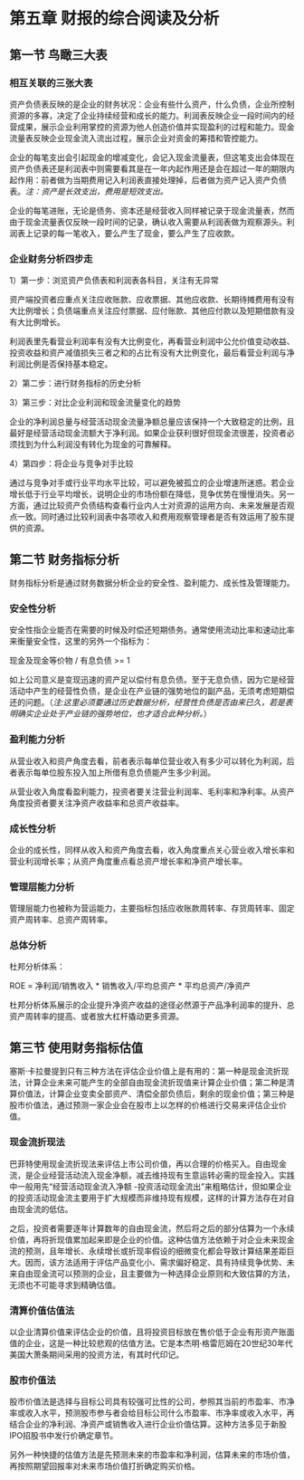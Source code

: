 # 第五章 财报的综合阅读及分析

## 第一节 鸟瞰三大表

### 相互关联的三张大表

资产负债表反映的是企业的财务状况：企业有些什么资产，什么负债，企业所控制资源的多寡，决定了企业持续经营和成长的能力。利润表反映企业一段时间内的经营成果，展示企业利用掌控的资源为他人创造价值并实现盈利的过程和能力。现金流量表反映企业现金流入流出过程，展示企业对资金的筹措和管控能力。

企业的每笔支出会引起现金的增减变化，会记入现金流量表，但这笔支出会体现在资产负债表还是利润表中则需要看其是在一年内起作用还是会在超过一年的期限内起作用：前者做为当期费用记入利润表直接处理掉，后者做为资产记入资产负债表。*注：资产是长效支出，费用是短效支出。*

企业的每笔进账，无论是债务、资本还是经营收入同样被记录于现金流量表，然而由于现金流量表仅反映一段时间的记录，确认收入需要从利润表做为观察源头。利润表上记录的每一笔收入，要么产生了现金，要么产生了应收款。

### 企业财务分析四步走

1）第一步：浏览资产负债表和利润表各科目，关注有无异常

资产端投资者应重点关注应收账款、应收票据、其他应收款、长期待摊费用有没有大比例增长；负债端重点关注应付票据、应付账款、其他应付款以及短期借款有没有大比例增长。

利润表里先看营业利润率有没有大比例变化，再看营业利润中公允价值变动收益、投资收益和资产减值损失三者之和的占比有没有大比例变化，最后看营业利润与净利润比例是否保持基本稳定。

2）第二步：进行财务指标的历史分析

3）第三步：对比企业利润和现金流量变化的趋势

企业的净利润总量与经营活动现金流量净额总量应该保持一个大致稳定的比例，且最好是经营活动现金流额大于净利润。如果企业获利很好但现金流很差，投资者必须找到为什么利润没有转化为现金的可靠解释。

4）第四步：将企业与竞争对手比较

通过与竞争对手或行业平均水平比较，可以避免被孤立的企业增速所迷惑。若企业增长低于行业平均增长，说明企业的市场份额在降低，竞争优势在慢慢消失。另一方面，通过比较资产负债结构查看行业内人士对资源的运用方向、未来发展是否观点一致。同时通过比较利润表中各项收入和费用观察管理者是否有效运用了股东提供的资源。

## 第二节 财务指标分析

财务指标分析是通过财务数据分析企业的安全性、盈利能力、成长性及管理能力。

### 安全性分析

安全性指企业能否在需要的时候及时偿还短期债务。通常使用流动比率和速动比率来衡量安全性，这里的另外一个指标为：

  现金及现金等价物 / 有息负债 >= 1

如上公司意义是变现迅速的资产足以偿付有息负债。至于无息负债，因为它是经营活动中产生的经营性负债，是企业在产业链的强势地位的副产品，无须考虑短期偿还的问题。（*注:这里必须要通过历史数据分析，经营性负债是否由来已久，若是表明确实企业处于产业链的强势地位，也才适合此种分析。*）

### 盈利能力分析

从营业收入和资产角度去看，前者表示每单位营业收入有多少可以转化为利润，后者表示每单位股东投入加上所借有息负债能产生多少利润。

从营业收入角度看盈利能力，投资者要关注营业利润率、毛利率和净利率。从资产角度投资者要关注净资产收益率和总资产收益率。

### 成长性分析

企业的成长性，同样从收入和资产角度去看，收入角度重点关心营业收入增长率和营业利润增长率；从资产角度重点看总资产增长率和净资产增长率。

### 管理层能力分析

管理层能力也被称为营运能力，主要指标包括应收账款周转率、存货周转率、固定资产周转率、总资产周转率。

### 总体分析

杜邦分析体系：

  ROE = 净利润/销售收入 * 销售收入/平均总资产 * 平均总资产/净资产

杜邦分析体系展示的企业提升净资产收益的途径必然源于产品净利润率的提升、总资产周转率的提高、或者放大杠杆撬动更多资源。

## 第三节 使用财务指标估值

塞斯·卡拉曼提到只有三种方法在评估企业价值上是有用的：第一种是现金流折现法，计算企业未来可能产生的全部自由现金流折现值来计算企业价值；第二种是清算价值法，计算企业变卖全部资产、清偿全部负债后，剩余的现金价值；第三种是股市价值法，通过预测一家企业会在股市上以怎样的价格进行交易来评估企业价值。

### 现金流折现法

巴菲特使用现金流折现法来评估上市公司价值，再以合理的价格买入。自由现金流，是企业经营活动流入现金净额，减去维持现有生意运转必需的现金投入。实践中一般用先“经营活动现金流入净额 -投资活动现金流出”来粗略估计，但如果企业的投资活动现金流主要用于扩大规模而非维持现有规模，这样的计算方法存在对自由现金流的低估。

之后，投资者需要逐年计算数年的自由现金流，然后将之后的部分估算为一个永续价值，再将折现值累加起来即是企业的价值。这种估值方法依赖于对企业未来现金流的预测，且年增长、永续增长或折现率假设的细微变化都会导致计算结果差距巨大。因而，该方法适用于评估产品变化小、需求偏好稳定、具有持续竞争优势、未来自由现金流可以预测的企业，且主要做为一种选择企业原则和大致估算的方法，无须也不可能寻求到精确估值。

### 清算价值估值法

以企业清算价值来评估企业的价值，且将投资目标放在售价低于企业有形资产账面值的企业，这是一种比较悲观的估值方法。它是本杰明·格雷厄姆在20世纪30年代美国大萧条期间采用的投资方法，有其时代印记。

### 股市价值法

股市价值法是选择与目标公司具有较强可比性的公司，参照其当前的市盈率、市净率或收入水平，预测股市参与者会给目标公司什么市盈率、市净率或收入水平，再结合企业的净利润、净资产或销售收入进行企业价值估算。这种方法多见于新股IPO招股书中发行价确定章节。

另外一种快捷的估值方法是先预测未来的市盈率和净利润，估算未来的市场价值，再按照期望回报率对未来市场价值打折确定购买价格。
